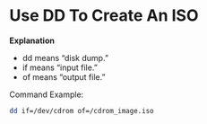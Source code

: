 # Use DD To Create An ISO

**Explanation**

 * dd means “disk dump.”
 * if means “input file.”
 * of means “output file.”

Command Example:
```bash 
dd if=/dev/cdrom of=/cdrom_image.iso
```
